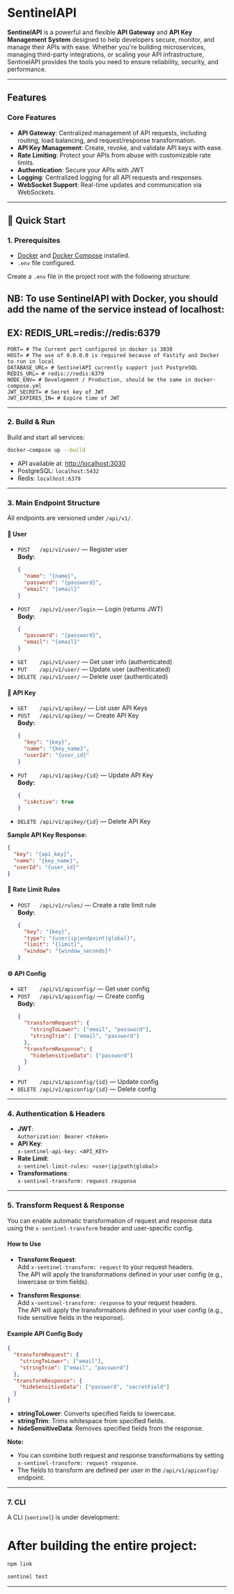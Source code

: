 # SentinelAPI

**SentinelAPI** is a powerful and flexible **API Gateway** and **API Key Management System** designed to help developers secure, monitor, and manage their APIs with ease. Whether you're building microservices, managing third-party integrations, or scaling your API infrastructure, SentinelAPI provides the tools you need to ensure reliability, security, and performance.

---

## **Features**

### **Core Features**
- **API Gateway**: Centralized management of API requests, including routing, load balancing, and request/response transformation.
- **API Key Management**: Create, revoke, and validate API keys with ease.
- **Rate Limiting**: Protect your APIs from abuse with customizable rate limits.
- **Authentication**: Secure your APIs with JWT
- **Logging**: Centralized logging for all API requests and responses.
- **WebSocket Support**: Real-time updates and communication via WebSockets.

---

## 🚀 **Quick Start**

### 1. **Prerequisites**

- [Docker](https://www.docker.com/) and [Docker Compose](https://docs.docker.com/compose/) installed.
- `.env` file configured.

Create a `.env` file in the project root with the following structure:

## NB: To use SentinelAPI with Docker, you should add the name of the service instead of localhost:
## EX: REDIS_URL=redis://redis:6379

```env
PORT= # The Current port configured in docker is 3030
HOST= # The use of 0.0.0.0 is required because of Fastify and Docker to run in local
DATABASE_URL= # SentinelAPI currently support just PostgreSQL
REDIS_URL= # redis://redis:6379
NODE_ENV= # Development / Production, should be the same in docker-compose.yml
JWT_SECRET= # Secret key of JWT
JWT_EXPIRES_IN= # Expire time of JWT
```

---

### 2. **Build & Run**

Build and start all services:

```sh
docker-compose up --build
```

- API available at: [http://localhost:3030](http://localhost:3030)
- PostgreSQL: `localhost:5432`
- Redis: `localhost:6379`

---

### 3. **Main Endpoint Structure**

All endpoints are versioned under `/api/v1/`.

#### 👤 **User**
- `POST   /api/v1/user/` — Register user  
  **Body:**
  ```json
  {
    "name": "{name}",
    "password": "{password}",
    "email": "{email}"
  }
  ```
- `POST   /api/v1/user/login` — Login (returns JWT)  
  **Body:**
  ```json
  {
    "password": "{password}",
    "email": "{email}"
  }
  ```
- `GET    /api/v1/user/` — Get user info (authenticated)
- `PUT    /api/v1/user/` — Update user (authenticated)
- `DELETE /api/v1/user/` — Delete user (authenticated)

#### 🔑 **API Key**
- `GET    /api/v1/apikey/` — List user API Keys
- `POST   /api/v1/apikey/` — Create API Key  
  **Body:**
  ```json
  {
    "key": "{key}",
    "name": "{key_name}",
    "userId": "{user_id}"
  }
  ```
- `PUT    /api/v1/apikey/{id}` — Update API Key  
  **Body:**
  ```json
  {
    "isActive": true
  }
  ```
- `DELETE /api/v1/apikey/{id}` — Delete API Key

**Sample API Key Response:**
```json
{
  "key": "{api_key}",
  "name": "{key_name}",
  "userId": "{user_id}"
}
```

#### 🚦 **Rate Limit Rules**
- `POST   /api/v1/rules/` — Create a rate limit rule  
  **Body:**
  ```json
  {
    "key": "{key}",
    "type": "{user|ip|endpoint|global}",
    "limit": "{limit}",
    "window": "{window_seconds}"
  }
  ```

#### ⚙️ **API Config**
- `GET    /api/v1/apiconfig/` — Get user config
- `POST   /api/v1/apiconfig/` — Create config  
  **Body:**
  ```json
  {
    "transformRequest": {
      "stringToLower": ["email", "password"],
      "stringTrim": ["email", "password"]
    },
    "transformResponse": {
      "hideSensitiveData": ["password"]
    }
  }
  ```
- `PUT    /api/v1/apiconfig/{id}` — Update config
- `DELETE /api/v1/apiconfig/{id}` — Delete config

---

### 4. **Authentication & Headers**

- **JWT**:  
  `Authorization: Bearer <token>`
- **API Key**:  
  `x-sentinel-api-key: <API_KEY>`
- **Rate Limit**:  
  `x-sentinel-limit-rules: <user|ip|path|global>`
- **Transformations**:  
  `x-sentinel-transform: request response`

---

### 5. **Transform Request & Response**

You can enable automatic transformation of request and response data using the `x-sentinel-transform` header and user-specific config.

#### **How to Use**

- **Transform Request**:  
  Add `x-sentinel-transform: request` to your request headers.  
  The API will apply the transformations defined in your user config (e.g., lowercase or trim fields).

- **Transform Response**:  
  Add `x-sentinel-transform: response` to your request headers.  
  The API will apply the transformations defined in your user config (e.g., hide sensitive fields in the response).

#### **Example API Config Body**
```json
{
  "transformRequest": {
    "stringToLower": ["email"],
    "stringTrim": ["email", "password"]
  },
  "transformResponse": {
    "hideSensitiveData": ["password", "secretField"]
  }
}
```
- **stringToLower**: Converts specified fields to lowercase.
- **stringTrim**: Trims whitespace from specified fields.
- **hideSensitiveData**: Removes specified fields from the response.

**Note:**  
- You can combine both request and response transformations by setting `x-sentinel-transform: request response`.
- The fields to transform are defined per user in the `/api/v1/apiconfig/` endpoint.

---

### 7. **CLI**

A CLI (`sentinel`) is under development:

# After building the entire project:
```sh
npm link

sentinel test
```

---
